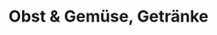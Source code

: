 ---
title: "Obst & Gemüse, Getränke"
url: /dresden/obst-und-gemuese-getraenke/
shop: Lebensmittel
---